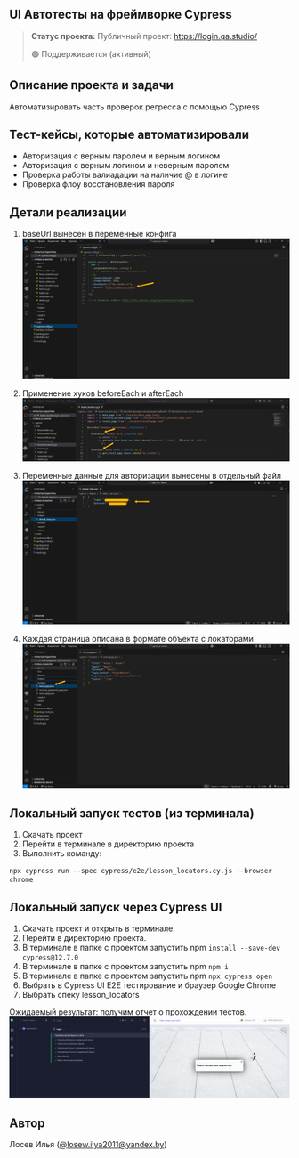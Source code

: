 <h2>UI Автотесты на фреймворке Cypress</h2>

> **Статус проекта:**
> Публичный проект: https://login.qa.studio/
> 
> 🟢 Поддерживается (активный) 

## Описание проекта и задачи
Автоматизировать часть проверок регресса с помощью Cypress

## Тест-кейсы, которые автоматизировали
* Авторизация с верным паролем и верным логином
* Авторизация c верным логином и неверным паролем
* Проверка работы валиадации на наличие @ в логине
* Проверка флоу восстановления пароля

## Детали реализации

1. baseUrl вынесен в переменные конфига
![image](https://raw.githubusercontent.com/LosewIlya/cypress.js/refs/heads/master/baseurl.png)

2. Применение хуков beforeEach и afterEach
![image](https://raw.githubusercontent.com/LosewIlya/cypress.js/refs/heads/master/beforandafter.png)

3. Переменные данные для авторизации вынесены в отдельный файл
![image](https://raw.githubusercontent.com/LosewIlya/cypress.js/refs/heads/master/data.png)

4. Каждая страница описана в формате объекта с локаторами
![image](https://raw.githubusercontent.com/LosewIlya/cypress.js/refs/heads/master/locator.png)

## Локальный запуск тестов (из терминала)
1. Скачать проект
2. Перейти в терминале в директорию проекта
2. Выполнить команду:
```
npx cypress run --spec cypress/e2e/lesson_locators.cy.js --browser chrome
```


## Локальный запуск через Cypress UI
1. Скачать проект и открыть в терминале.
2. Перейти в директорию проекта.
3. В терминале в папке с проектом запустить npm `install --save-dev cypress@12.7.0`
4. В терминале в папке с проектом запустить npm `npm i`
5. В терминале в папке с проектом запустить npm `npx cypress open`
6. Выбрать в Cypress UI E2E тестирование и браузер Google Chrome
7. Выбрать спеку lesson_locators

Ожидаемый результат: получим отчет о прохождении тестов.
![image](https://raw.githubusercontent.com/LosewIlya/cypress.js/refs/heads/master/result.png)


## Автор

Лосев Илья ([@losew.ilya2011@yandex.by](tg:@Elk96))
